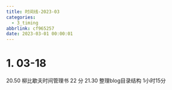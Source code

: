 ```yaml
---
title: 时间线-2023-03
categories:
  - 3_timing
abbrlink: cf965257
date: 2023-03-01 00:00:01
---
```




# 1. 03-18

20.50 柳比歇夫时间管理书 22 分
21.30 整理blog目录结构 1小时15分

